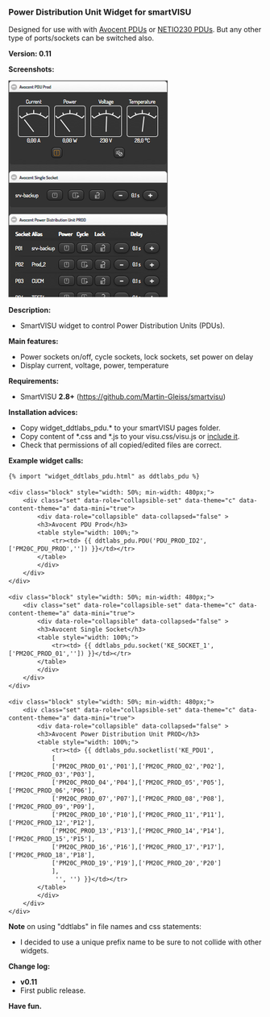 ### Power Distribution Unit Widget for smartVISU
Designed for use with with [Avocent PDUs](https://github.com/ddtlabs/PM20) or [NETIO230 PDUs](https://github.com/ddtlabs/NETIO230). But any other type of ports/sockets can be switched also.

**Version: 0.11**

**Screenshots:**

![](screenshots/Avocent.png)

**Description:**
- SmartVISU widget to control Power Distribution Units (PDUs).

**Main features:**
- Power sockets on/off, cycle sockets, lock sockets, set power on delay
- Display current, voltage, power, temperature

**Requirements:**
- SmartVISU **2.8+** (https://github.com/Martin-Gleiss/smartvisu)

**Installation advices:**
- Copy widget_ddtlabs_pdu.* to your smartVISU pages folder.
- Copy content of *.css and *.js to your visu.css/visu.js or [include it](https://github.com/ddtlabs/smartvisu-widgets/wiki/HowTo-Install-Widgets).
- Check that permissions of all copied/edited files are correct.

**Example widget calls:**
```
{% import "widget_ddtlabs_pdu.html" as ddtlabs_pdu %}

<div class="block" style="width: 50%; min-width: 480px;">
	<div class="set" data-role="collapsible-set" data-theme="c" data-content-theme="a" data-mini="true">
		<div data-role="collapsible" data-collapsed="false" >
		<h3>Avocent PDU Prod</h3>
		<table style="width: 100%;">
			<tr><td> {{ ddtlabs_pdu.PDU('PDU_PROD_ID2',['PM20C_PDU_PROD','']) }}</td></tr>
		</table>
		</div>
	</div>
</div>

<div class="block" style="width: 50%; min-width: 480px;">
	<div class="set" data-role="collapsible-set" data-theme="c" data-content-theme="a" data-mini="true">
		<div data-role="collapsible" data-collapsed="false" >
		<h3>Avocent Single Socket</h3>
		<table style="width: 100%;">
			<tr><td> {{ ddtlabs_pdu.socket('KE_SOCKET_1',['PM20C_PROD_01','']) }}</td></tr>
		</table>
		</div>
	</div>
</div>

<div class="block" style="width: 50%; min-width: 480px;">
	<div class="set" data-role="collapsible-set" data-theme="c" data-content-theme="a" data-mini="true">
		<div data-role="collapsible" data-collapsed="false" >
		<h3>Avocent Power Distribution Unit PROD</h3>
		<table style="width: 100%;">
			<tr><td> {{ ddtlabs_pdu.socketlist('KE_PDU1',
			[
			['PM20C_PROD_01','P01'],['PM20C_PROD_02','P02'],['PM20C_PROD_03','P03'],
			['PM20C_PROD_04','P04'],['PM20C_PROD_05','P05'],['PM20C_PROD_06','P06'],
			['PM20C_PROD_07','P07'],['PM20C_PROD_08','P08'],['PM20C_PROD_09','P09'],
			['PM20C_PROD_10','P10'],['PM20C_PROD_11','P11'],['PM20C_PROD_12','P12'],
			['PM20C_PROD_13','P13'],['PM20C_PROD_14','P14'],['PM20C_PROD_15','P15'],
			['PM20C_PROD_16','P16'],['PM20C_PROD_17','P17'],['PM20C_PROD_18','P18'],
			['PM20C_PROD_19','P19'],['PM20C_PROD_20','P20']
			],
			 '', '') }}</td></tr>
		</table>
		</div>
	</div>
</div>
```

**Note** on using "ddtlabs" in file names and css statements:
- I decided to use a unique prefix name to be sure to not collide with other widgets.

**Change log:**
- **v0.11**
- First public release.

**Have fun.**
